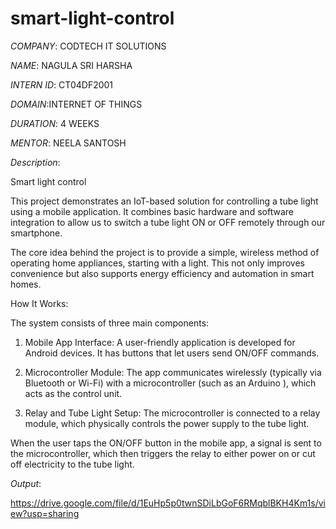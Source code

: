# smart-light-control
*COMPANY*: CODTECH IT SOLUTIONS

*NAME*: NAGULA SRI HARSHA

*INTERN ID*: CT04DF2001

*DOMAIN*:INTERNET OF THINGS

*DURATION*: 4 WEEKS

*MENTOR*: NEELA SANTOSH

*Description*:

Smart light control

This project demonstrates an IoT-based solution for controlling a tube light using a mobile application. It combines basic hardware and software integration to allow us to switch a tube light ON or OFF remotely through our smartphone.

The core idea behind the project is to provide a simple, wireless method of operating home appliances, starting with a  light. This not only improves convenience but also supports energy efficiency and automation in smart homes.

 How It Works:

The system consists of three main components:

1. Mobile App Interface: A user-friendly application is developed for Android devices. It has buttons that let users send ON/OFF commands.


2. Microcontroller Module: The app communicates wirelessly (typically via Bluetooth or Wi-Fi) with a microcontroller (such as an Arduino ), which acts as the control unit.


3. Relay and Tube Light Setup: The microcontroller is connected to a relay module, which physically controls the power supply to the tube light.



When the user taps the ON/OFF button in the mobile app, a signal is sent to the microcontroller, which then triggers the relay to either power on or cut off electricity to the tube light.

*Output*:

https://drive.google.com/file/d/1EuHp5p0twnSDiLbGoF6RMqblBKH4Km1s/view?usp=sharing
